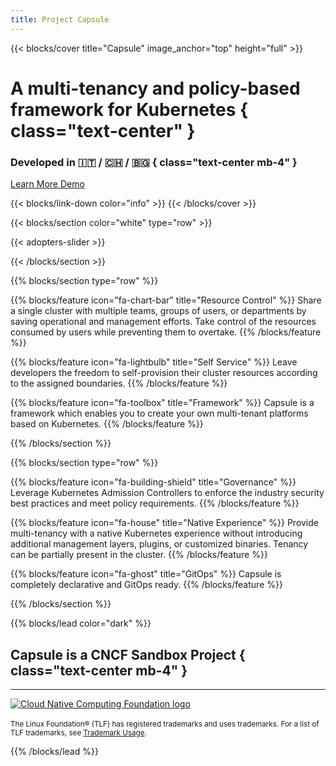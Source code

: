 ```yaml
---
title: Project Capsule
---
```


{{< blocks/cover title="Capsule" image_anchor="top" height="full" >}}
# A multi-tenancy and policy-based framework for Kubernetes { class="text-center" }

### Developed in 🇮🇹 / 🇨🇭 / 🇧🇬 { class="text-center mb-4" }
<div class="mt-5 mx-auto">
<a class="btn btn-lg btn-primary me-3 mb-4" href="/docs/overview">
  Learn More <i class="fas fa-arrow-alt-circle-right ms-2"></i>
</a>

<a class="btn btn-lg btn-primary me-3 mb-4" href="https://killercoda.com/peak-scale-test/course/playgrounds/capsule">
  Demo <i class="fas fa-arrow-alt-circle-right ms-2"></i>
</a>
</div>

{{< blocks/link-down color="info" >}}
{{< /blocks/cover >}}

{{< blocks/section color="white" type="row" >}}

{{< adopters-slider >}}

{{< /blocks/section >}}

{{% blocks/section  type="row" %}}

{{% blocks/feature icon="fa-chart-bar" title="Resource Control" %}}
Share a single cluster with multiple teams, groups of users, or departments by saving operational and management efforts. Take control of the resources consumed by users while preventing them to overtake.
{{% /blocks/feature %}}

{{% blocks/feature icon="fa-lightbulb" title="Self Service" %}}
Leave developers the freedom to self-provision their cluster resources according to the assigned boundaries.
{{% /blocks/feature %}}


{{% blocks/feature icon="fa-toolbox" title="Framework" %}}
Capsule is a framework which enables you to create your own multi-tenant platforms based on Kubernetes.
{{% /blocks/feature %}}


{{% /blocks/section %}}





{{% blocks/section type="row" %}}

{{% blocks/feature icon="fa-building-shield" title="Governance" %}}
Leverage Kubernetes Admission Controllers to enforce the industry security best practices and meet policy requirements.
{{% /blocks/feature %}}

{{% blocks/feature icon="fa-house" title="Native Experience" %}}
Provide multi-tenancy with a native Kubernetes experience without introducing additional management layers, plugins, or customized binaries. Tenancy can be partially present in the cluster.
{{% /blocks/feature %}}

{{% blocks/feature icon="fa-ghost" title="GitOps" %}}
Capsule is completely declarative and GitOps ready.
{{% /blocks/feature %}}

{{% /blocks/section %}}


{{% blocks/lead color="dark" %}}

## Capsule is a CNCF Sandbox Project { class="text-center mb-4" }

---

<a href="https://www.cncf.io" target="blank">
	<img class="cncf-logo img-fluid" src="/images/icons/cncf.png" alt="Cloud Native Computing Foundation logo">
</a>

<br/>
<br/>

<div class="mt-8 mx-auto">
	<small class="text-white">The Linux Foundation® (TLF) has registered trademarks and uses trademarks. For a list of TLF trademarks, see <a href="https://www.linuxfoundation.org/trademark-usage/">Trademark Usage</a>.</small>
</div>

{{% /blocks/lead %}}
